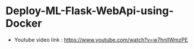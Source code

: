 # Deploy-ML-Flask-WebApi-using-Docker

- Youtube video link : https://www.youtube.com/watch?v=w7hnlIWmzPE
